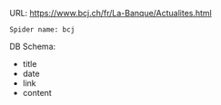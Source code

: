 URL: https://www.bcj.ch/fr/La-Banque/Actualites.html

    Spider name: bcj

DB Schema:
- title
- date
- link
- content

